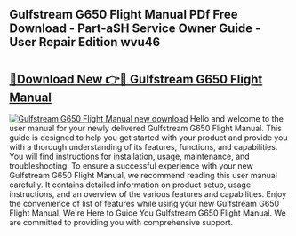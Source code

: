 ## Gulfstream G650 Flight Manual PDf Free Download - Part-aSH Service Owner Guide - User Repair Edition wvu46

# <h2><a href="http://bc30766.oget.top/?id=Gulfstream+G650+Flight+Manual">🔗Download New 👉🔴 Gulfstream G650 Flight Manual</a></h2>

[![Gulfstream G650 Flight Manual new download](https://i.imgur.com/5g1atiW.png)](http://bc30766.oget.top/?id=Gulfstream+G650+Flight+Manual)
Hello and welcome to the user manual for your newly delivered Gulfstream G650 Flight Manual. This guide is designed to help you get started with your product and provide you with a thorough understanding of its features, functions, and capabilities. You will find instructions for installation, usage, maintenance, and troubleshooting. To ensure a successful experience with your new Gulfstream G650 Flight Manual, we recommend reading this user manual carefully. It contains detailed information on product setup, usage instructions, and an overview of the various features and capabilities. Enjoy the convenience of list of features while using your new Gulfstream G650 Flight Manual. We're Here to Guide You Gulfstream G650 Flight Manual. We are committed to providing you with comprehensive support.
